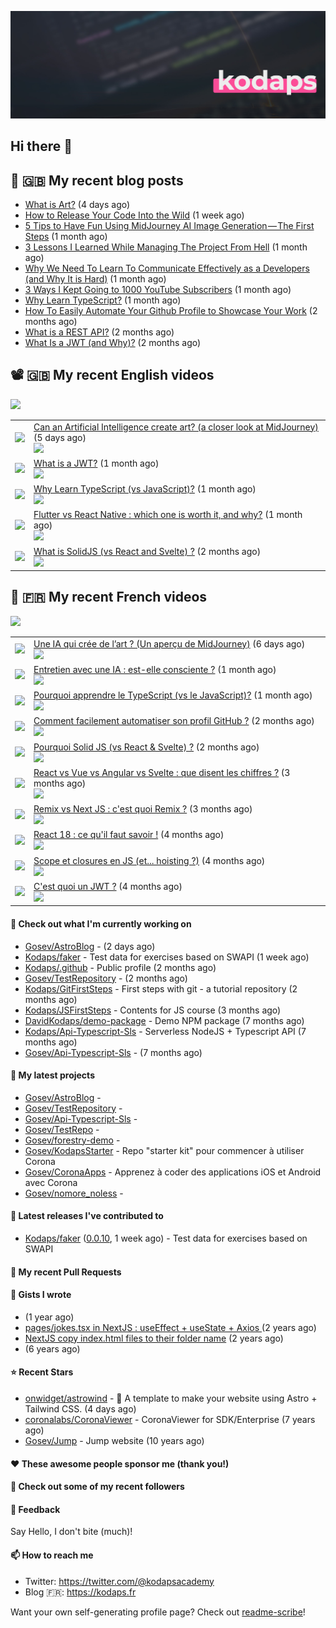 ![This is an image](images/header.jpg)

## Hi there 👋


## 📜 🇬🇧 My recent blog posts

- [What is Art?](https://gosev.medium.com/what-is-art-2dce12548091?source=rss-e68daed69805------2) (4 days ago)
- [How to Release Your Code Into the Wild](https://levelup.gitconnected.com/how-to-release-your-code-into-the-wild-dd144218cb9b?source=rss-e68daed69805------2) (1 week ago)
- [5 Tips to Have Fun Using MidJourney AI Image Generation — The First Steps](https://gosev.medium.com/5-tips-to-have-fun-using-midjourney-ai-image-generation-the-first-steps-81cf44a53931?source=rss-e68daed69805------2) (1 month ago)
- [3 Lessons I Learned While Managing The Project From Hell](https://medium.com/illumination/3-lessons-i-learned-while-managing-the-project-from-hell-e31196db2d5f?source=rss-e68daed69805------2) (1 month ago)
- [Why We Need To Learn To Communicate Effectively as a Developers (and Why It is Hard)](https://gosev.medium.com/why-we-need-to-learn-to-communicate-effectively-as-a-developers-and-why-it-is-hard-756871cd1b88?source=rss-e68daed69805------2) (1 month ago)
- [3 Ways I Kept Going to 1000 YouTube Subscribers](https://medium.com/new-writers-welcome/3-ways-i-kept-going-to-1000-youtube-subscribers-d316e2ca95b4?source=rss-e68daed69805------2) (1 month ago)
- [Why Learn TypeScript?](https://javascript.plainenglish.io/why-learn-typescript-19d71dfb12a5?source=rss-e68daed69805------2) (1 month ago)
- [How To Easily Automate Your Github Profile to Showcase Your Work](https://levelup.gitconnected.com/how-to-easily-automate-your-github-profile-to-showcase-your-work-126edab12d3c?source=rss-e68daed69805------2) (2 months ago)
- [What is a REST API?](https://levelup.gitconnected.com/what-is-a-rest-api-6471b08eb575?source=rss-e68daed69805------2) (2 months ago)
- [What Is a JWT (and Why)?](https://levelup.gitconnected.com/what-is-a-jwt-nd-why-2bd0c74aa26f?source=rss-e68daed69805------2) (2 months ago)

## 📽 🇬🇧 My recent English videos
<img src="https://img.shields.io/youtube/channel/subscribers/UC2DOovF-OjIQ6nHClUyLKKQ?style=for-the-badge"></img>
<table>

<tr>
<td><img src="https://img.youtube.com/vi/FQNnj4CJagQ/default.jpg"></img></td>
<td>
<a href="https://www.youtube.com/watch?v=FQNnj4CJagQ">Can an Artificial Intelligence create art? (a closer look at MidJourney)</a> (5 days ago) <br/>
<img src="https://img.shields.io/youtube/views/FQNnj4CJagQ?style=flat-square"> </img> 
</td>
</tr>
<tr>
<td><img src="https://img.youtube.com/vi/LF4xogh9sko/default.jpg"></img></td>
<td>
<a href="https://www.youtube.com/watch?v=LF4xogh9sko">What is a JWT?</a> (1 month ago) <br/>
<img src="https://img.shields.io/youtube/views/LF4xogh9sko?style=flat-square"> </img> 
</td>
</tr>
<tr>
<td><img src="https://img.youtube.com/vi/jFUVbiZrwlY/default.jpg"></img></td>
<td>
<a href="https://www.youtube.com/watch?v=jFUVbiZrwlY">Why Learn TypeScript (vs JavaScript)?</a> (1 month ago) <br/>
<img src="https://img.shields.io/youtube/views/jFUVbiZrwlY?style=flat-square"> </img> 
</td>
</tr>
<tr>
<td><img src="https://img.youtube.com/vi/0zY-5z_8D4o/default.jpg"></img></td>
<td>
<a href="https://www.youtube.com/watch?v=0zY-5z_8D4o">Flutter vs React Native : which one is worth it, and why?</a> (1 month ago) <br/>
<img src="https://img.shields.io/youtube/views/0zY-5z_8D4o?style=flat-square"> </img> 
</td>
</tr>
<tr>
<td><img src="https://img.youtube.com/vi/A_dUsSzxwkI/default.jpg"></img></td>
<td>
<a href="https://www.youtube.com/watch?v=A_dUsSzxwkI">What is SolidJS (vs React and Svelte) ?</a> (2 months ago) <br/>
<img src="https://img.shields.io/youtube/views/A_dUsSzxwkI?style=flat-square"> </img> 
</td>
</tr>
</table>

## 📜 🇫🇷 My recent French videos
<img src="https://img.shields.io/youtube/channel/subscribers/UCzdX32OIhpfrdxQRhN2s98w?style=for-the-badge"></img>
<table>

<tr>
<td><img src="https://img.youtube.com/vi/Zl6hAdB2LVE/default.jpg"></img></td>
<td>
<a href="https://www.youtube.com/watch?v=Zl6hAdB2LVE">Une IA qui crée de l’art ? (Un aperçu de MidJourney)</a> (6 days ago) <br/>
<img src="https://img.shields.io/youtube/views/Zl6hAdB2LVE?style=flat-square"> </img> 
</td>
</tr>
<tr>
<td><img src="https://img.youtube.com/vi/A3lJWEyo088/default.jpg"></img></td>
<td>
<a href="https://www.youtube.com/watch?v=A3lJWEyo088">Entretien avec une IA : est-elle consciente ?</a> (1 month ago) <br/>
<img src="https://img.shields.io/youtube/views/A3lJWEyo088?style=flat-square"> </img> 
</td>
</tr>
<tr>
<td><img src="https://img.youtube.com/vi/gmWPWpVXoXU/default.jpg"></img></td>
<td>
<a href="https://www.youtube.com/watch?v=gmWPWpVXoXU">Pourquoi apprendre le TypeScript (vs le JavaScript)?</a> (1 month ago) <br/>
<img src="https://img.shields.io/youtube/views/gmWPWpVXoXU?style=flat-square"> </img> 
</td>
</tr>
<tr>
<td><img src="https://img.youtube.com/vi/plN1GwhiO9c/default.jpg"></img></td>
<td>
<a href="https://www.youtube.com/watch?v=plN1GwhiO9c">Comment facilement automatiser son profil GitHub ?</a> (2 months ago) <br/>
<img src="https://img.shields.io/youtube/views/plN1GwhiO9c?style=flat-square"> </img> 
</td>
</tr>
<tr>
<td><img src="https://img.youtube.com/vi/4Xnt2ASdFbA/default.jpg"></img></td>
<td>
<a href="https://www.youtube.com/watch?v=4Xnt2ASdFbA">Pourquoi Solid JS (vs React &amp; Svelte) ?</a> (2 months ago) <br/>
<img src="https://img.shields.io/youtube/views/4Xnt2ASdFbA?style=flat-square"> </img> 
</td>
</tr>
<tr>
<td><img src="https://img.youtube.com/vi/5Es-oq-o0Qg/default.jpg"></img></td>
<td>
<a href="https://www.youtube.com/watch?v=5Es-oq-o0Qg">React vs Vue vs Angular vs Svelte : que disent les chiffres ?</a> (3 months ago) <br/>
<img src="https://img.shields.io/youtube/views/5Es-oq-o0Qg?style=flat-square"> </img> 
</td>
</tr>
<tr>
<td><img src="https://img.youtube.com/vi/MfBXjOgef-U/default.jpg"></img></td>
<td>
<a href="https://www.youtube.com/watch?v=MfBXjOgef-U">Remix vs Next JS : c&#39;est quoi Remix ?</a> (3 months ago) <br/>
<img src="https://img.shields.io/youtube/views/MfBXjOgef-U?style=flat-square"> </img> 
</td>
</tr>
<tr>
<td><img src="https://img.youtube.com/vi/d6nkWVUo5vw/default.jpg"></img></td>
<td>
<a href="https://www.youtube.com/watch?v=d6nkWVUo5vw">React 18 : ce qu&#39;il faut savoir !</a> (4 months ago) <br/>
<img src="https://img.shields.io/youtube/views/d6nkWVUo5vw?style=flat-square"> </img> 
</td>
</tr>
<tr>
<td><img src="https://img.youtube.com/vi/LYvQWwsKiME/default.jpg"></img></td>
<td>
<a href="https://www.youtube.com/watch?v=LYvQWwsKiME">Scope et closures en JS (et... hoisting ?)</a> (4 months ago) <br/>
<img src="https://img.shields.io/youtube/views/LYvQWwsKiME?style=flat-square"> </img> 
</td>
</tr>
<tr>
<td><img src="https://img.youtube.com/vi/5qNfPBcogCs/default.jpg"></img></td>
<td>
<a href="https://www.youtube.com/watch?v=5qNfPBcogCs">C&#39;est quoi un JWT ?</a> (4 months ago) <br/>
<img src="https://img.shields.io/youtube/views/5qNfPBcogCs?style=flat-square"> </img> 
</td>
</tr>
</table>

#### 👷 Check out what I'm currently working on

- [Gosev/AstroBlog](https://github.com/Gosev/AstroBlog) -  (2 days ago)
- [Kodaps/faker](https://github.com/Kodaps/faker) - Test data for exercises based on SWAPI (1 week ago)
- [Kodaps/.github](https://github.com/Kodaps/.github) - Public profile (2 months ago)
- [Gosev/TestRepository](https://github.com/Gosev/TestRepository) -  (2 months ago)
- [Kodaps/GitFirstSteps](https://github.com/Kodaps/GitFirstSteps) - First steps with git - a tutorial repository (2 months ago)
- [Kodaps/JSFirstSteps](https://github.com/Kodaps/JSFirstSteps) - Contents for JS course (3 months ago)
- [DavidKodaps/demo-package](https://github.com/DavidKodaps/demo-package) - Demo NPM package (7 months ago)
- [Kodaps/Api-Typescript-Sls](https://github.com/Kodaps/Api-Typescript-Sls) - Serverless NodeJS &#43; Typescript API  (7 months ago)
- [Gosev/Api-Typescript-Sls](https://github.com/Gosev/Api-Typescript-Sls) -  (7 months ago)

#### 🌱 My latest projects

- [Gosev/AstroBlog](https://github.com/Gosev/AstroBlog) - 
- [Gosev/TestRepository](https://github.com/Gosev/TestRepository) - 
- [Gosev/Api-Typescript-Sls](https://github.com/Gosev/Api-Typescript-Sls) - 
- [Gosev/TestRepo](https://github.com/Gosev/TestRepo) - 
- [Gosev/forestry-demo](https://github.com/Gosev/forestry-demo) - 
- [Gosev/KodapsStarter](https://github.com/Gosev/KodapsStarter) - Repo &#34;starter kit&#34; pour commencer à utiliser Corona
- [Gosev/CoronaApps](https://github.com/Gosev/CoronaApps) - Apprenez à coder des applications iOS et Android avec Corona
- [Gosev/nomore_noless](https://github.com/Gosev/nomore_noless) - 


#### 🔭 Latest releases I've contributed to

- [Kodaps/faker](https://github.com/Kodaps/faker) ([0.0.10](https://github.com/Kodaps/faker/releases/tag/0.0.10), 1 week ago) - Test data for exercises based on SWAPI

#### 🔨 My recent Pull Requests



#### 📓 Gists I wrote

- [](https://gist.github.com/ce3defb6415b67ec03f48fa11fc158f0) (1 year ago)
- [pages/jokes.tsx in NextJS : useEffect &#43; useState &#43; Axios ](https://gist.github.com/fbd960d5a653bf0f527678f038d5bee1) (2 years ago)
- [NextJS copy index.html files to their folder name](https://gist.github.com/e04abeb6079273b3be54ee6496a0b309) (2 years ago)
- [](https://gist.github.com/a144834b9542ab523a10) (6 years ago)

#### ⭐ Recent Stars

- [onwidget/astrowind](https://github.com/onwidget/astrowind) - 🚀 A template to make your website using Astro &#43; Tailwind CSS. (4 days ago)
- [coronalabs/CoronaViewer](https://github.com/coronalabs/CoronaViewer) - CoronaViewer for SDK/Enterprise (7 years ago)
- [Gosev/Jump](https://github.com/Gosev/Jump) - Jump website (10 years ago)

#### ❤️ These awesome people sponsor me (thank you!)


#### 👯 Check out some of my recent followers


#### 💬 Feedback

Say Hello, I don't bite (much)!

#### 📫 How to reach me

- Twitter: https://twitter.com/@kodapsacademy
- Blog  🇫🇷: https://kodaps.fr

Want your own self-generating profile page? Check out [readme-scribe](https://github.com/muesli/readme-scribe)!
